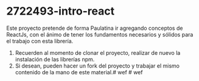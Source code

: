 # 2722493-intro-react
Este proyecto pretende de forma Paulatina ir agregando conceptos de ReactJs, con el ánimo de tener los fundamentos necesarios y sólidos para el trabajo con esta librería.

1. Recuerden al momento de clonar el proyecto, realizar de nuevo la instalación de las librerías npm.
2. Si desean, pueden hacer un fork del proyecto y trabajar el mismo contenido de la mano de este material.#   w e f  
 #   w e f  
 
